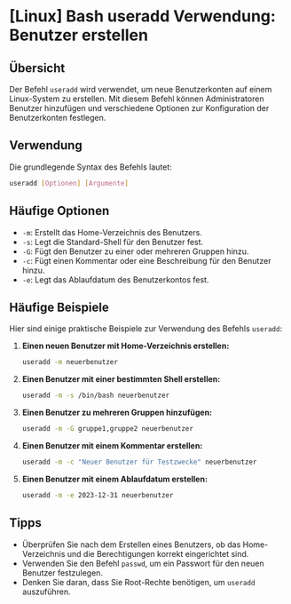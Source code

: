 # [Linux] Bash useradd Verwendung: Benutzer erstellen

## Übersicht
Der Befehl `useradd` wird verwendet, um neue Benutzerkonten auf einem Linux-System zu erstellen. Mit diesem Befehl können Administratoren Benutzer hinzufügen und verschiedene Optionen zur Konfiguration der Benutzerkonten festlegen.

## Verwendung
Die grundlegende Syntax des Befehls lautet:

```bash
useradd [Optionen] [Argumente]
```

## Häufige Optionen
- `-m`: Erstellt das Home-Verzeichnis des Benutzers.
- `-s`: Legt die Standard-Shell für den Benutzer fest.
- `-G`: Fügt den Benutzer zu einer oder mehreren Gruppen hinzu.
- `-c`: Fügt einen Kommentar oder eine Beschreibung für den Benutzer hinzu.
- `-e`: Legt das Ablaufdatum des Benutzerkontos fest.

## Häufige Beispiele
Hier sind einige praktische Beispiele zur Verwendung des Befehls `useradd`:

1. **Einen neuen Benutzer mit Home-Verzeichnis erstellen:**
   ```bash
   useradd -m neuerbenutzer
   ```

2. **Einen Benutzer mit einer bestimmten Shell erstellen:**
   ```bash
   useradd -m -s /bin/bash neuerbenutzer
   ```

3. **Einen Benutzer zu mehreren Gruppen hinzufügen:**
   ```bash
   useradd -m -G gruppe1,gruppe2 neuerbenutzer
   ```

4. **Einen Benutzer mit einem Kommentar erstellen:**
   ```bash
   useradd -m -c "Neuer Benutzer für Testzwecke" neuerbenutzer
   ```

5. **Einen Benutzer mit einem Ablaufdatum erstellen:**
   ```bash
   useradd -m -e 2023-12-31 neuerbenutzer
   ```

## Tipps
- Überprüfen Sie nach dem Erstellen eines Benutzers, ob das Home-Verzeichnis und die Berechtigungen korrekt eingerichtet sind.
- Verwenden Sie den Befehl `passwd`, um ein Passwort für den neuen Benutzer festzulegen.
- Denken Sie daran, dass Sie Root-Rechte benötigen, um `useradd` auszuführen.